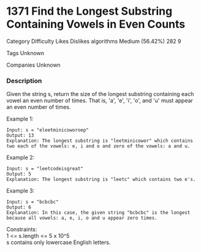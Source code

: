 # 1371 Find the Longest Substring Containing Vowels in Even Counts  

Category	Difficulty	Likes	Dislikes
algorithms	Medium (56.42%)	282	9

Tags
Unknown

Companies
Unknown

### Description  
Given the string s, return the size of the longest substring containing each vowel an even number of times. That is, 'a', 'e', 'i', 'o', and 'u' must appear an even number of times.


Example 1:
```
Input: s = "eleetminicoworoep"
Output: 13
Explanation: The longest substring is "leetminicowor" which contains two each of the vowels: e, i and o and zero of the vowels: a and u.
```


Example 2:
```
Input: s = "leetcodeisgreat"
Output: 5
Explanation: The longest substring is "leetc" which contains two e's.
```

Example 3:
```
Input: s = "bcbcbc"
Output: 6
Explanation: In this case, the given string "bcbcbc" is the longest because all vowels: a, e, i, o and u appear zero times.
```

Constraints:  
1 <= s.length <= 5 x 10^5  
s contains only lowercase English letters.
